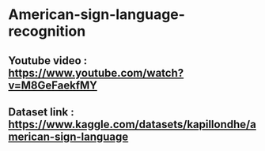 # American-sign-language-recognition
## Youtube video : https://www.youtube.com/watch?v=M8GeFaekfMY

## Dataset link : https://www.kaggle.com/datasets/kapillondhe/american-sign-language
